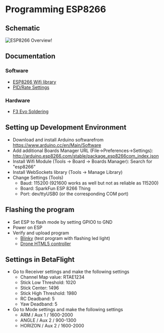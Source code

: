 # Programming ESP8266
## Schematic
![ESP8266 Overview!](https://www.mikrocontroller-elektronik.de/wp-content/uploads/2017/02/ESP12E-Pinbelegung-1-768x537.png)

## Documentation
### Software
* [ESP8266 Wifi library](https://arduino-esp8266.readthedocs.io/en/latest/esp8266wifi/readme.html)
* [PID/Rate Settings](http://www.koptertreff.de/f21-tipps-amp-tutorials/t79-tutorial-rates-in-betaflight-einstellen)

### Hardware
* [F3 Evo Soldering](https://www.instructables.com/id/How-to-Solder-the-F3-EVO-Brushed-Flight-Controller/)

## Setting up Development Environment
* Download and install Arduino softwarefrom https://www.arduino.cc/en/Main/Software
* Add additional Boards Manager URL (File->Preferences->Settings): http://arduino.esp8266.com/stable/package_esp8266com_index.json
* Install Wifi Module (Tools -> Board -> Boards Manager): Search for "esp8266"
* Install WebSockets library (Tools -> Manage Library)
* Change Settings (Tools)
  * Baud: 115200 (921600 works as well but not as reliable as 115200)
  * Board: SparkFun ESP 8266 Thing
  * Port: dev/ttyUSB0 (or the corresponding COM port)

## Flashing the program
* Set ESP to flash mode by setting GPIO0 to GND
* Power on ESP
* Verify and upload program
  * [Blinky](https://github.com/harakirison/hAxOr-5chOoL-drOn3/tree/master/src/blinky) (test program with flashing led light)
  * [Drone HTML5 controller](https://github.com/harakirison/hAxOr-5chOoL-drOn3/tree/master/src/wifippm)

## Settings in BetaFlight
* Go to Receiver settings and make the following settings 
  * Channel Map value: RTAE1234
  * Stick Low Threshold: 1020
  * Stick Center: 1496
  * Stick High Threshold: 1980
  * RC Deadband: 5
  * Yaw Deadband: 5
* Go to Mode settings and make the following settings
  * ARM / Aux 1 / 1600-2000
  * ANGLE / Aux 2 / 900-1300
  * HORIZON / Aux 2 / 1600-2000
